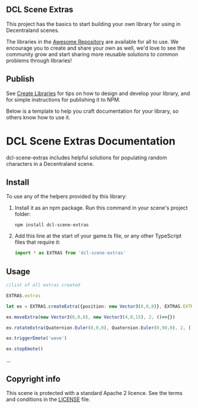 ## DCL Scene Extras

This project has the basics to start building your own library for using in Decentraland scenes.

The libraries in the [Awesome Repository](https://github.com/decentraland-scenes/Awesome-Repository#Libraries) are available for all to use. We encourage you to create and share your own as well, we'd love to see the community grow and start sharing more reusable solutions to common problems through libraries!

## Publish

See [Create Libraries](https://docs.decentraland.org/development-guide/create-libraries/) for tips on how to design and develop your library, and for simple instructions for publishing it to NPM.

Below is a template to help you craft documentation for your library, so others know how to use it.

# DCL Scene Extras Documentation

dcl-scene-extras includes helpful solutions for populating random characters in a Decentraland scene.

## Install

To use any of the helpers provided by this library:

1. Install it as an npm package. Run this command in your scene's project folder:

   ```
   npm install dcl-scene-extras
   ```

2. Add this line at the start of your game.ts file, or any other TypeScript files that require it:

   ```ts
   import * as EXTRAS from 'dcl-scene-extras'
   ```

## Usage

```typescript
//list of all extras created

EXTRAS.extras

let ex = EXTRAS.createExtra({position: new Vector3(8,0,8)}, EXTRAS.EXTRA_BODY_TYPE.MALE, "Bob")

ex.moveExtra(new Vector3(8,0,8), new Vector3(4,0,15), 2, ()=>{})

ex.rotateExtra(Quaternion.Euler(0,0,0), Quaternion.Euler(0,90,0), 2, ()=>{})

ex.triggerEmote('wave')

ex.stopEmote()
```
...

## Copyright info

This scene is protected with a standard Apache 2 licence. See the terms and conditions in the [LICENSE](/LICENSE) file.

